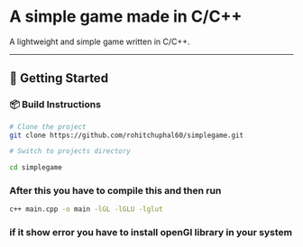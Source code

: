 # A simple game made in C/C++

A lightweight and simple game written in C/C++. 

---

## 🚀 Getting Started


### 📦 Build Instructions

```bash
# Clone the project
git clone https://github.com/rohitchuphal60/simplegame.git

# Switch to projects directory

cd simplegame
```

### After this you have to compile this and then run 
``` bash
c++ main.cpp -o main -lGL -lGLU -lglut
```

### if it show error you have to install openGl library in your system

